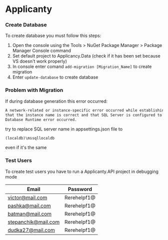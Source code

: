 # Applicanty

### Create Database
To  create database you must follow this steps:
1. Open the console using the Tools > NuGet Package Manager > Package Manager Console command
2. Set default project to Applicancy.Data (check if it has been set because VS doesn't work properly)
3. In console enter comand `add-migration [Migration_Name]` to create migration
4. Enter `update-database` to create database

### Problem with Migration
If during database generation this error occurred:
``` sh
A network-related or instance-specific error occurred while establishing a connection to SQL Server. The server was not found or was not accessible. Verify
that the instance name is correct and that SQL Server is configured to allow remote connections. (provider: SQL Network Interfaces, error: 50 - Local 
Database Runtime error occurred.
```
try to replace  SQL server name in appsettings.json file to  
```
(localdb)\mssqllocaldb
```
even if it's the same

### Test Users
To create test users you have to run a Applicanty.API project in debugging mode

| Email             | Password |
| ------            | ------ |
|victor@mail.com    |Rerehelpf1@|
|pashka@mail.com    |Rerehelpf1@|
|batman@mail.com    |Rerehelpf1@|
|stepanchik@mail.com|Rerehelpf1@|
|dudka27@mail.com   |Rerehelpf1@|